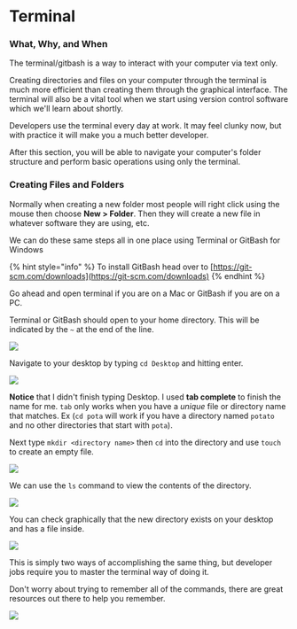 # Terminal

### **What, Why, and When**

The terminal/gitbash is a way to interact with your computer via text only.

Creating directories and files on your computer through the terminal is much more efficient than creating them through the graphical interface. The terminal will also be a vital tool when we start using version control software which we'll learn about shortly.

Developers use the terminal every day at work. It may feel clunky now, but with practice it will make you a much better developer.

After this section, you will be able to navigate your computer's folder structure and perform basic operations using only the terminal.

### Creating Files and Folders

Normally when creating a new folder most people will right click using the mouse then choose **New &gt; Folder**. Then they will create a new file in whatever software they are using, etc.

We can do these same steps all in one place using Terminal or GitBash for Windows

{% hint style="info" %}
To install GitBash head over to [https://git-scm.com/downloads](https://git-scm.com/downloads)
{% endhint %}

Go ahead and open terminal if you are on a Mac or GitBash if you are on a PC.

Terminal or GitBash should open to your home directory. This will be indicated by the `~` at the end of the line.

![](../../../.gitbook/assets/image%20%2812%29.png)

Navigate to your desktop by typing `cd Desktop` and hitting enter. 

![](../../../.gitbook/assets/cd-desktop.gif)

**Notice** that I didn't finish typing Desktop. I used **tab complete** to finish the name for me. `tab` only works when you have a _unique_ file or directory name that matches. Ex \(`cd pota` will work if you have a directory named `potato` and no other directories that start with `pota`\).

Next type `mkdir <directory name>` then `cd` into the directory and use `touch` to create an empty file. 

![](../../../.gitbook/assets/image%20%2817%29.png)

We can use the `ls` command to view the contents of the directory.

![](../../../.gitbook/assets/image%20%2829%29.png)

You can check graphically that the new directory exists on your desktop and has a file inside. 

![](../../../.gitbook/assets/image%20%2861%29.png)

This is simply two ways of accomplishing the same thing, but developer jobs require you to master the terminal way of doing it.

Don't worry about trying to remember all of the commands, there are great resources out there to help you remember.

![](../../../.gitbook/assets/command-cheat-sheet.png)

